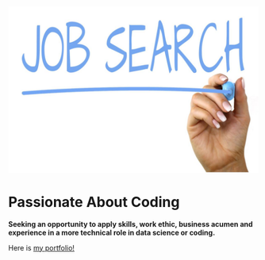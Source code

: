 <!-- # MBA | Data Scientist | Strategist | Researcher | Leader | Problem Solver | Lifelong Learner -->
![Job Search Image](job-search.jpg)
# Passionate About Coding
**Seeking an opportunity to apply skills, work ethic, business acumen and experience in a more technical role in data science or coding.**

Here is [my portfolio!](https://eclevela-1234.github.io/Porfolio/)









<!--
**eclevela-1234/eclevela-1234** is a ✨ _special_ ✨ repository because its `README.md` (this file) appears on your GitHub profile.

Here are some ideas to get you started:

- 🔭 I’m currently working on ...
- 🌱 I’m currently learning ...
- 👯 I’m looking to collaborate on ...
- 🤔 I’m looking for help with ...
- 💬 Ask me about ...
- 📫 How to reach me: ...
- 😄 Pronouns: ...
- ⚡ Fun fact: ...
-->
